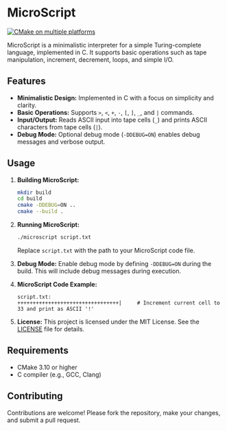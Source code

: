 # MicroScript
[![CMake on multiple platforms](https://github.com/sktryo/MicroScript/actions/workflows/cmake-multi-platform.yml/badge.svg)](https://github.com/sktryo/MicroScript/actions/workflows/cmake-multi-platform.yml)

MicroScript is a minimalistic interpreter for a simple Turing-complete language, implemented in C. It supports basic operations such as tape manipulation, increment, decrement, loops, and simple I/O.

## Features

- **Minimalistic Design:** Implemented in C with a focus on simplicity and clarity.
- **Basic Operations:** Supports `>`, `<`, `+`, `-`, `[`, `]`, `_`, and `|` commands.
- **Input/Output:** Reads ASCII input into tape cells (`_`) and prints ASCII characters from tape cells (`|`).
- **Debug Mode:** Optional debug mode (`-DDEBUG=ON`) enables debug messages and verbose output.

## Usage

1. **Building MicroScript:**
   ```bash
   mkdir build
   cd build
   cmake -DDEBUG=ON ..
   cmake --build .
   ```

2. **Running MicroScript:**
   ```bash
   ./microscript script.txt
   ```

   Replace `script.txt` with the path to your MicroScript code file.

3. **Debug Mode:**
   Enable debug mode by defining `-DDEBUG=ON` during the build. This will include debug messages during execution.

4. **MicroScript Code Example:**
   ```plaintext
   script.txt:
   +++++++++++++++++++++++++++++++++|     # Increment current cell to 33 and print as ASCII '!'
   ```

5. **License:**
   This project is licensed under the MIT License. See the [LICENSE](LICENSE) file for details.

## Requirements

- CMake 3.10 or higher
- C compiler (e.g., GCC, Clang)

## Contributing

Contributions are welcome! Please fork the repository, make your changes, and submit a pull request.

